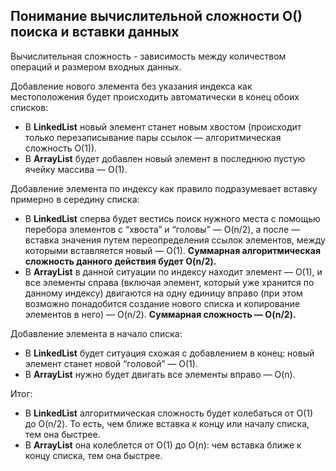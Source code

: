 ## Понимание вычислительной сложности O() поиска и вставки данных
Вычислительная сложность - зависимость между количеством операций и размером входных данных.

Добавление нового элемента без указания индекса как местоположения будет происходить автоматически в конец обоих списков:
- В **LinkedList** новый элемент станет новым хвостом (происходит только перезаписывание пары ссылок — алгоритмическая сложность O(1)).
- В **ArrayList** будет добавлен новый элемент в последнюю пустую ячейку массива — O(1).

Добавление элемента по индексу как правило подразумевает вставку примерно в середину списка:
- В **LinkedList** сперва будет вестись поиск нужного места с помощью перебора элементов с “хвоста” и “головы” — O(n/2), а после — вставка значения путем переопределения ссылок элементов, между которыми вставляется новый — O(1). 
**Суммарная алгоритмическая сложность данного действия будет O(n/2).**
- В **ArrayList** в данной ситуации по индексу находит элемент — O(1), и все элементы справа (включая элемент, который уже хранится по данному индексу) двигаются на одну единицу вправо (при этом возможно понадобится создание нового списка и копирование элементов в него) — O(n/2). 
**Суммарная сложность — O(n/2).**

Добавление элемента в начало списка: 
- В **LinkedList** будет ситуация схожая с добавлением в конец: новый элемент станет новой “головой” — O(1). 
- В **ArrayList** нужно будет двигать все элементы вправо — O(n).

Итог: 
- В **LinkedList** алгоритмическая сложность будет колебаться от O(1) до O(n/2). То есть, чем ближе вставка к концу или началу списка, тем она быстрее. 
- В **ArrayList** она колеблется от O(1) до O(n): чем вставка ближе к концу списка, тем она быстрее.
